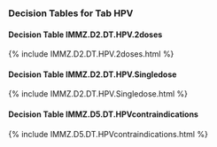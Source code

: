 ### Decision Tables for Tab  HPV
#### Decision Table IMMZ.D2.DT.HPV.2doses
{% include IMMZ.D2.DT.HPV.2doses.html %}
#### Decision Table IMMZ.D2.DT.HPV.Singledose
{% include IMMZ.D2.DT.HPV.Singledose.html %}
#### Decision Table IMMZ.D5.DT.HPVcontraindications
{% include IMMZ.D5.DT.HPVcontraindications.html %}

